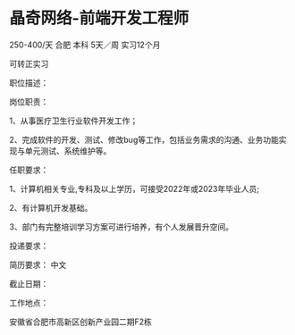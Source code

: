 # 晶奇网络-前端开发工程师

250-400/天 合肥 本科 5天／周 实习12个月

可转正实习

职位描述：

岗位职责： 

1、从事医疗卫生行业软件开发工作； 

2、完成软件的开发、测试、修改bug等工作，包括业务需求的沟通、业务功能实现与单元测试、系统维护等。 

任职要求： 

1、计算机相关专业,专科及以上学历，可接受2022年或2023年毕业人员; 

2、有计算机开发基础。

3、部门有完整培训学习方案可进行培养，有个人发展晋升空间。

投递要求：

简历要求： 中文

截止日期：

工作地点：

安徽省合肥市高新区创新产业园二期F2栋